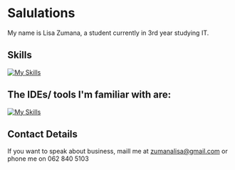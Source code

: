 # Salulations
My name is Lisa Zumana, a student currently in 3rd year studying IT.
## Skills
[![My Skills](https://skillicons.dev/icons?i=html,css,js,java,python,django,spring,vue,react,figma,raspberrypi)](https://skillicons.dev)
## The IDEs/ tools I'm familiar with are:
[![My Skills](https://skillicons.dev/icons?i=idea,pycharm,vscode,webstorm)](https://skillicons.dev)
## Contact Details
If you want to speak about business, maill me at zumanalisa@gmail.com or phone me on 062 840 5103

